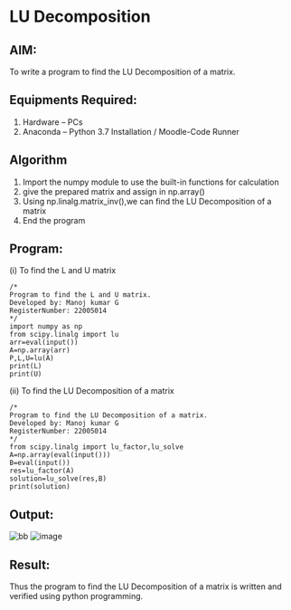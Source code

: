 # LU Decomposition 

## AIM:
To write a program to find the LU Decomposition of a matrix.

## Equipments Required:
1. Hardware – PCs
2. Anaconda – Python 3.7 Installation / Moodle-Code Runner

## Algorithm
1. Import the numpy module to use the built-in functions for calculation
2. give the prepared matrix and assign in np.array()
3. Using np.linalg.matrix_inv(),we can find the LU Decomposition of a matrix
4. End the program

## Program:
(i) To find the L and U matrix
```
/*
Program to find the L and U matrix.
Developed by: Manoj kumar G
RegisterNumber: 22005014
*/
import numpy as np
from scipy.linalg import lu
arr=eval(input())
A=np.array(arr)
P,L,U=lu(A)
print(L)
print(U)
```
(ii) To find the LU Decomposition of a matrix
```
/*
Program to find the LU Decomposition of a matrix.
Developed by: Manoj kumar G
RegisterNumber: 22005014
*/
from scipy.linalg import lu_factor,lu_solve
A=np.array(eval(input()))
B=eval(input())
res=lu_factor(A)
solution=lu_solve(res,B)
print(solution)
```

## Output:
![bb](https://github.com/manojMKJ/LU-Decomposition/assets/120717614/f8575d6a-ba49-4af5-9096-9736c3316f49)
![image](https://github.com/manojMKJ/LU-Decomposition/assets/120717614/64862e73-8e84-470b-80b0-283eba89429c)





## Result:
Thus the program to find the LU Decomposition of a matrix is written and verified using python programming.

